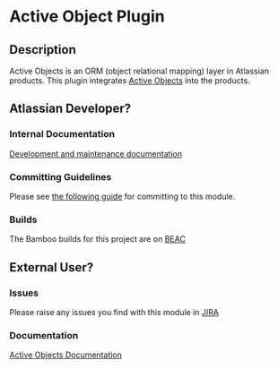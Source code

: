 # Active Object Plugin

## Description

Active Objects is an ORM (object relational mapping) layer in Atlassian products. This plugin integrates
[Active Objects](https://bitbucket.org/activeobjects/ao/) into the products.

## Atlassian Developer?

### Internal Documentation

[Development and maintenance documentation](https://ecosystem.atlassian.net/wiki/display/AO/Home)

### Committing Guidelines

Please see [the following guide](https://extranet.atlassian.com/x/Uouvdg) for committing to this module.

### Builds

The Bamboo builds for this project are on [BEAC](https://bamboo.extranet.atlassian.com/browse/AO)

## External User?

### Issues

Please raise any issues you find with this module in [JIRA](https://ecosystem.atlassian.net/browse/AO)

### Documentation

[Active Objects Documentation](https://developer.atlassian.com/display/DOCS/Active+Objects)
